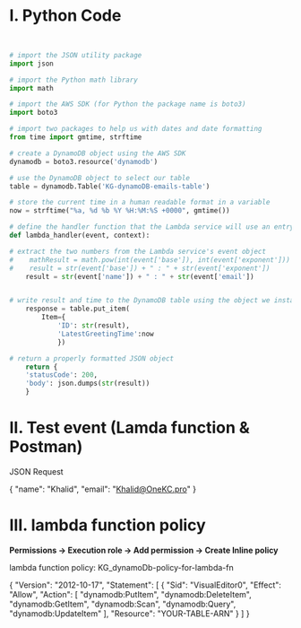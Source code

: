 # I. Python Code


``` python 


# import the JSON utility package
import json

# import the Python math library
import math

# import the AWS SDK (for Python the package name is boto3)
import boto3

# import two packages to help us with dates and date formatting
from time import gmtime, strftime

# create a DynamoDB object using the AWS SDK
dynamodb = boto3.resource('dynamodb')

# use the DynamoDB object to select our table
table = dynamodb.Table('KG-dynamoDB-emails-table')

# store the current time in a human readable format in a variable
now = strftime("%a, %d %b %Y %H:%M:%S +0000", gmtime())

# define the handler function that the Lambda service will use an entry point
def lambda_handler(event, context):

# extract the two numbers from the Lambda service's event object
#    mathResult = math.pow(int(event['base']), int(event['exponent']))
#    result = str(event['base']) + " : " + str(event['exponent'])
    result = str(event['name']) + " : " + str(event['email'])


# write result and time to the DynamoDB table using the object we instantiated and save response in a variable
    response = table.put_item(
        Item={
            'ID': str(result),
            'LatestGreetingTime':now
            })

# return a properly formatted JSON object
    return {
    'statusCode': 200,
    'body': json.dumps(str(result))
    }


```


# II. Test event (Lamda function & Postman)

JSON Request

{
  "name": "Khalid",
  "email": "Khalid@OneKC.pro"
}



# III. lambda function policy
**Permissions -> Execution role -> Add permission -> Create Inline policy**

lambda function policy: KG_dynamoDb-policy-for-lambda-fn

{
"Version": "2012-10-17",
"Statement": [
    {
        "Sid": "VisualEditor0",
        "Effect": "Allow",
        "Action": [
            "dynamodb:PutItem",
            "dynamodb:DeleteItem",
            "dynamodb:GetItem",
            "dynamodb:Scan",
            "dynamodb:Query",
            "dynamodb:UpdateItem"
        ],
        "Resource": "YOUR-TABLE-ARN"
    }
    ]
}

